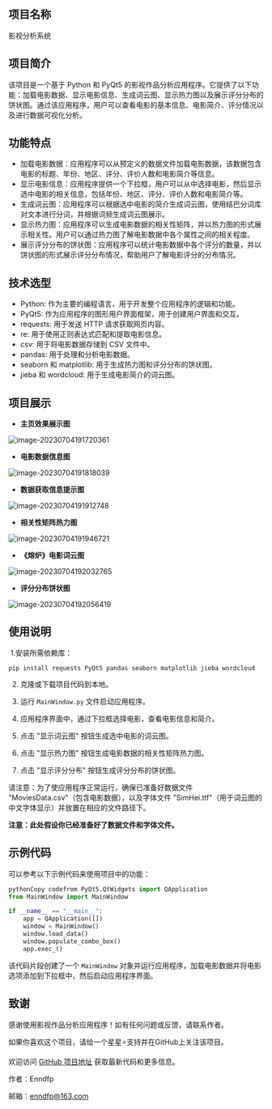 ## 项目名称

影视分析系统

## 项目简介

该项目是一个基于 Python 和 PyQt5 的影视作品分析应用程序。它提供了以下功能：加载电影数据、显示电影信息、生成词云图、显示热力图以及展示评分分布的饼状图。通过该应用程序，用户可以查看电影的基本信息、电影简介、评分情况以及进行数据可视化分析。

## 功能特点

- 加载电影数据：应用程序可以从预定义的数据文件加载电影数据，该数据包含电影的标题、年份、地区、评分、评价人数和电影简介等信息。
- 显示电影信息：应用程序提供一个下拉框，用户可以从中选择电影，然后显示选中电影的相关信息，包括年份、地区、评分、评价人数和电影简介等。
- 生成词云图：应用程序可以根据选中电影的简介生成词云图，使用结巴分词库对文本进行分词，并根据词频生成词云图展示。
- 显示热力图：应用程序可以生成电影数据的相关性矩阵，并以热力图的形式展示相关性。用户可以通过热力图了解电影数据中各个属性之间的相关程度。
- 展示评分分布的饼状图：应用程序可以统计电影数据中各个评分的数量，并以饼状图的形式展示评分分布情况，帮助用户了解电影评分的分布情况。

## 技术选型

- Python: 作为主要的编程语言，用于开发整个应用程序的逻辑和功能。
- PyQt5: 作为应用程序的图形用户界面框架，用于创建用户界面和交互。
- requests: 用于发送 HTTP 请求获取网页内容。
- re: 用于使用正则表达式匹配和提取电影信息。
- csv: 用于将电影数据存储到 CSV 文件中。
- pandas: 用于处理和分析电影数据。
- seaborn 和 matplotlib: 用于生成热力图和评分分布的饼状图。
- jieba 和 wordcloud: 用于生成电影简介的词云图。

## 项目展示

- **主页效果展示图**

![image-20230704191720361](https://img.enndfp.cn/image-20230704191720361.png)

- **电影数据信息图**

![image-20230704191818039](https://img.enndfp.cn/image-20230704191818039.png)

- **数据获取信息提示图**

![image-20230704191912748](https://img.enndfp.cn/image-20230704191912748.png)

- **相关性矩阵热力图**

![image-20230704191946721](https://img.enndfp.cn/image-20230704191946721.png)

- **《熔炉》电影词云图**

![image-20230704192032765](https://img.enndfp.cn/image-20230704192032765.png)

- **评分分布饼状图**

![image-20230704192056419](https://img.enndfp.cn/image-20230704192056419.png)

## 使用说明

​	1.安装所需依赖库：

```shell
pip install requests PyQt5 pandas seaborn matplotlib jieba wordcloud
```

2. 克隆或下载项目代码到本地。

3. 运行 `MainWindow.py` 文件启动应用程序。

4. 应用程序界面中，通过下拉框选择电影，查看电影信息和简介。

5. 点击 "显示词云图" 按钮生成选中电影的词云图。

6. 点击 "显示热力图" 按钮生成电影数据的相关性矩阵热力图。

7. 点击 "显示评分分布" 按钮生成评分分布的饼状图。

请注意：为了使应用程序正常运行，确保已准备好数据文件 "MoviesData.csv"（包含电影数据），以及字体文件 "SimHei.ttf"（用于词云图的中文字体显示）并放置在相应的文件路径下。

**注意：此处假设你已经准备好了数据文件和字体文件。**

## 示例代码

可以参考以下示例代码来使用项目中的功能：

```python
pythonCopy codefrom PyQt5.QtWidgets import QApplication
from MainWindow import MainWindow

if __name__ == "__main__":
    app = QApplication([])
    window = MainWindow()
    window.load_data()
    window.populate_combo_box()
    app.exec_()
```

该代码片段创建了一个 `MainWindow` 对象并运行应用程序，加载电影数据并将电影选项添加到下拉框中，然后启动应用程序界面。

## 致谢

感谢使用影视作品分析应用程序！如有任何问题或反馈，请联系作者。

如果你喜欢这个项目，请给一个星星⭐支持并在GitHub上关注该项目。

欢迎访问 [GitHub 项目地址](https://github.com/Enndfp/MovieAnalyze) 获取最新代码和更多信息。

作者：Enndfp

邮箱：enndfp@163.com
